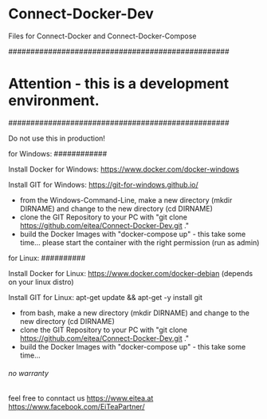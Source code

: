 # Connect-Docker-Dev
Files for Connect-Docker and Connect-Docker-Compose

##################################################
# Attention - this is a development environment. #
##################################################

Do not use this in production!

for Windows:
############

Install Docker for Windows:
https://www.docker.com/docker-windows

Install GIT for Windows:
https://git-for-windows.github.io/

* from the Windows-Command-Line, make a new directory (mkdir DIRNAME) and change to the new directory (cd DIRNAME)
* clone the GIT Repository to your PC with "git clone https://github.com/eitea/Connect-Docker-Dev.git ."
* build the Docker Images with "docker-compose up" - this take some time...
  please start the container with the right permission (run as admin)



for Linux:
##########

Install Docker for Linux:
https://www.docker.com/docker-debian (depends on your linux distro)

Install GIT for Linux:
apt-get update && apt-get -y install git

* from bash, make a new directory (mkdir DIRNAME) and change to the new directory (cd DIRNAME)
* clone the GIT Repository to your PC with "git clone https://github.com/eitea/Connect-Docker-Dev.git ."
* build the Docker Images with "docker-compose up" - this take some time...


###### no warranty ######

feel free to conntact us
https://www.eitea.at
https://www.facebook.com/EiTeaPartner/

